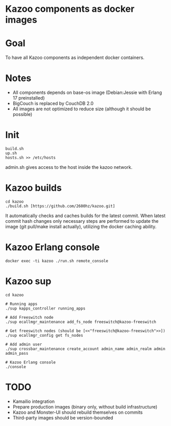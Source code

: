 Kazoo components as docker images
=================================

Goal
====

To have all Kazoo components as independent docker containers.

Notes
=====

* All components depends on base-os image (Debian:Jessie with Erlang 17 preinstalled)
* BigCouch is replaced by CouchDB 2.0
* All images are not optimized to reduce size (although it should be possible)

Init
====

```
build.sh
up.sh
hosts.sh >> /etc/hosts
```

admin.sh gives access to the host inside the kazoo network.

Kazoo builds
============
```
cd kazoo
./build.sh [https://github.com/2600hz/kazoo.git]
```

It automatically checks and caches builds for the latest commit. When latest commit hash changes
only necessary steps are performed to update the image (git pull/make install actually),
utilizing the docker caching ability.

Kazoo Erlang console
====================
```
docker exec -ti kazoo ./run.sh remote_console
```
Kazoo sup
=========
```
cd kazoo

# Running apps
./sup kapps_controller running_apps

# Add Freeswitch node
./sup ecallmgr_maintenance add_fs_node freeswitch@kazoo-freeswitch

# Get freeswitch nodes (should be [<<"freeswitch@kazoo-freeswitch">>])
./sup ecallmgr_config get fs_nodes

# Add admin user
./sup crossbar_maintenance create_account admin_name admin_realm admin admin_pass

# Kazoo Erlang console
./console

```

TODO
====

* Kamailio integration
* Prepare production images (binary only, without build infrastructure)
* Kazoo and Monster-UI should rebuild themselves on commits
* Third-party images should be version-bounded
